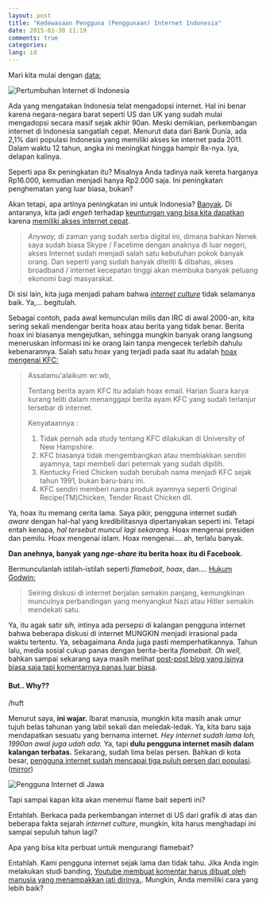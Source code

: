 ```yaml
---
layout: post
title: "Kedewasaan Pengguna (Penggunaan) Internet Indonesia"
date: 2015-01-30 11:19
comments: true
categories:
lang: id
---
```


Mari kita mulai dengan [data:](https://www.google.com/publicdata/explore?ds=d5bncppjof8f9_&ctype=l&strail=false&bcs=d&nselm=h&met_y=it_net_user_p2&scale_y=lin&ind_y=false&rdim=region&idim=country:USA:CHN:GBR:IDN&ifdim=region&hl=en&dl=en&ind=false&icfg)

![Pertumbuhan Internet di Indonesia](/images/post/internet-growth.png)

Ada yang mengatakan Indonesia telat mengadopsi internet. Hal ini benar karena negara-negara barat seperti US dan UK yang sudah mulai mengadopsi secara masif sejak akhir 90an. Meski demikian, perkembangan internet di Indonesia sangatlah cepat. Menurut data dari Bank Dunia, ada 2,1% dari populasi Indonesia yang memiliki akses ke internet pada 2011. Dalam waktu 12 tahun, angka ini meningkat hingga hampir 8x-nya. Iya, delapan kalinya.

Seperti apa 8x peningkatan itu? Misalnya Anda tadinya naik kereta harganya Rp16.000, kemudian menjadi hanya Rp2.000 saja. Ini peningkatan penghematan yang luar biasa, bukan?

Akan tetapi, apa artinya peningkatan ini untuk Indonesia? [Banyak](http://priyadi.net/archives/category/internet/). Di antaranya, kita jadi *engeh* terhadap [keuntungan yang bisa kita dapatkan](https://plus.google.com/+HarrySufehmi/posts/HrQDsKiVkaG) karena [memiliki akses internet cepat](http://www.fastcoexist.com/1679559/want-to-boost-the-economy-boost-internet-speeds).

> *Anyway,* di zaman yang sudah serba digital ini, dimana bahkan Nenek saya sudah biasa Skype / Facetime dengan anaknya di luar negeri, akses Internet sudah menjadi salah satu kebutuhan pokok banyak orang. Dan seperti yang sudah banyak diteliti & dibahas, akses broadband / internet kecepatan tinggi akan membuka banyak peluang ekonomi bagi masyarakat.

Di sisi lain, kita juga menjadi paham bahwa [*internet culture*](http://en.wikipedia.org/wiki/Category:Internet_culture) tidak selamanya baik. Ya,... begitulah.

Sebagai contoh, pada awal kemunculan milis dan IRC di awal 2000-an, kita sering sekali mendengar berita hoax atau berita yang tidak benar. Berita hoax ini biasanya mengejutkan, sehingga mungkin banyak orang langsung meneruskan informasi ini ke orang lain tanpa mengecek terlebih dahulu kebenarannya. Salah satu hoax yang terjadi pada saat itu adalah [hoax mengenai KFC:](https://groups.yahoo.com/neo/groups/halal_baik_enak/conversations/topics/3387)

> Assalamu'alaikum wr.wb,
>
> Tentang berita ayam KFC itu adalah hoax email. Harian Suara karya kurang
> teliti dalam menanggapi berita ayam KFC yang sudah terlanjur tersebar di
> internet.
>
> Kenyataannya :
>
> 1. Tidak pernah ada study tentang KFC dilakukan di University of New
> Hampshire.
> 2. KFC biasanya tidak mengembangkan atau membiakkan sendiri ayamnya, tapi
> membeli dari peternak yang sudah dipilih.
> 3. Kentucky Fried Chicken sudah berubah nama menjadi KFC sejak tahun
> 1991, bukan baru-baru ini.
> 4. KFC sendiri memberi nama produk ayamnya seperti Original
> Recipe(TM)Chicken, Tender Roast Chicken dll.

Ya, hoax itu memang cerita lama. Saya pikir, pengguna internet sudah *aware* dengan hal-hal yang kredibilitasnya dipertanyakan seperti ini. Tetapi entah kenapa, *hal tersebut muncul lagi sekarang.* Hoax mengenai presiden dan pemilu. Hoax mengenai islam. Hoax mengenai.... ah, terlalu banyak.

**Dan anehnya, banyak yang *nge-share* itu berita hoax itu di Facebook.**

Bermunculanlah istilah-istilah seperti *flamebait*, *hoax*, dan.... [Hukum Godwin:](http://en.wikipedia.org/wiki/Godwin%27s_law)

> Seiring diskusi di internet berjalan semakin panjang, kemungkinan munculnya perbandingan yang menyangkut Nazi atau Hitler semakin mendekati satu.

Ya, itu agak satir *sih,* intinya ada persepsi di kalangan pengguna internet bahwa beberapa diskusi di internet MUNGKIN menjadi irrasional pada waktu tertentu. Ya, sebagaimana Anda juga pasti memperhatikannya. Tahun lalu, media sosial cukup panas dengan berita-berita *flamebait.* *Oh well,* bahkan sampai sekarang saya masih melihat [post-post blog yang isinya biasa saja tapi komentarnya panas luar biasa](https://riemetalui.wordpress.com/2015/04/18/recent-economic-and-financial-indicators-report/).

#### But.. Why??

/huft

Menurut saya, **ini wajar.** Ibarat manusia, mungkin kita masih anak umur tujuh belas tahunan yang labil sekali dan meledak-ledak. Ya, kita baru saja mendapatkan sesuatu yang bernama internet. *Hey internet sudah lama loh, 1990an awal juga udah ada.* Ya, tapi **dulu pengguna internet masih dalam kalangan terbatas.** Sekarang, sudah lima belas persen. Bahkan di kota besar, [pengguna internet sudah mencapai tiga puluh persen dari populasi]. ([mirror])

![Pengguna Internet di Jawa](/images/post/internet-jakarta.png)

Tapi sampai kapan kita akan menemui flame bait seperti ini?

Entahlah. Berkaca pada perkembangan internet di US dari grafik di atas dan beberapa fakta sejarah *internet culture*, mungkin, kita harus menghadapi ini sampai sepuluh tahun lagi?

Apa yang bisa kita perbuat untuk mengurangi flamebait?

Entahlah. Kami pengguna internet sejak lama dan tidak tahu. Jika Anda ingin melakukan studi banding, [Youtube membuat komentar harus dibuat oleh manusia yang menampakkan jati dirinya.](http://www.theguardian.com/technology/2013/nov/26/youtube-spam-comments-google-plus). Mungkin, Anda memiliki cara yang lebih baik?

[pengguna internet sudah mencapai tiga puluh persen dari populasi]: http://apjii.or.id/v2/upload/Laporan/Profile%20of%20Indonesian%20Internet%20Users%202012%20(ENGLISH).pdf
[mirror]: http://fs.skyandmurmur.com/apjii/Profile%20of%20Indonesian%20Internet%20Users%202012%20%28ENGLISH%29.pdf
